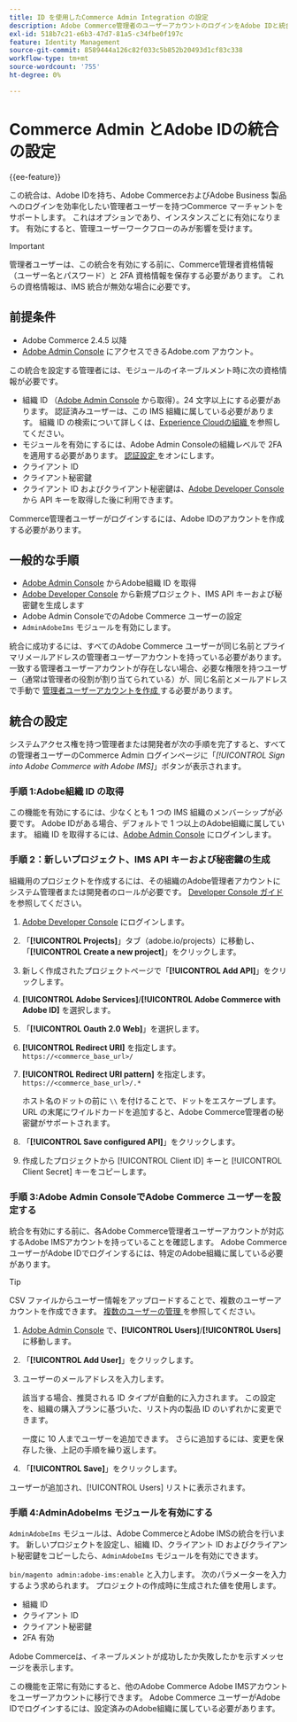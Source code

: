 ```yaml
---
title: ID を使用したCommerce Admin Integration の設定
description: Adobe Commerce管理者のユーザーアカウントのログインをAdobe IDと統合するには、次のオプション手順に従います。
exl-id: 518b7c21-e6b3-47d7-81a5-c34fbe0f197c
feature: Identity Management
source-git-commit: 8589444a126c82f033c5b852b20493d1cf83c338
workflow-type: tm+mt
source-wordcount: '755'
ht-degree: 0%

---
```


# Commerce Admin とAdobe IDの統合の設定

{{ee-feature}}

この統合は、Adobe IDを持ち、Adobe CommerceおよびAdobe Business 製品へのログインを効率化したい管理者ユーザーを持つCommerce マーチャントをサポートします。 これはオプションであり、インスタンスごとに有効になります。 有効にすると、管理ユーザーワークフローのみが影響を受けます。 

>[!IMPORTANT]
>
>管理者ユーザーは、この統合を有効にする前に、Commerce管理者資格情報（ユーザー名とパスワード）と 2FA 資格情報を保存する必要があります。 これらの資格情報は、IMS 統合が無効な場合に必要です。

## 前提条件

* Adobe Commerce 2.4.5 以降
* [Adobe Admin Console](https://adminconsole.adobe.com/) にアクセスできるAdobe.com アカウント。

この統合を設定する管理者には、モジュールのイネーブルメント時に次の資格情報が必要です。

* 組織 ID （[Adobe Admin Console](https://adminconsole.adobe.com/) から取得）。24 文字以上にする必要があります。 認証済みユーザーは、この IMS 組織に属している必要があります。 組織 ID の検索について詳しくは、[Experience Cloudの組織 ](https://experienceleague.adobe.com/docs/core-services/interface/administration/organizations.html?lang=ja) を参照してください。
* モジュールを有効にするには、Adobe Admin Consoleの組織レベルで 2FA を適用する必要があります。 [ 認証設定 ](https://helpx.adobe.com/jp/enterprise/using/authentication-settings.html#two-step-verification) をオンにします。
* クライアント ID
* クライアント秘密鍵
* クライアント ID およびクライアント秘密鍵は、[Adobe Developer Console](https://developer.adobe.com/developer-console/docs/guides/credentials/) から API キーを取得した後に利用できます。

Commerce管理者ユーザーがログインするには、Adobe IDのアカウントを作成する必要があります。

## 一般的な手順

* [Adobe Admin Console](https://adminconsole.adobe.com/) からAdobe組織 ID を取得
* [Adobe Developer Console](https://developer.adobe.com/) から新規プロジェクト、IMS API キーおよび秘密鍵を生成します
* Adobe Admin ConsoleでのAdobe Commerce ユーザーの設定
* `AdminAdobeIms` モジュールを有効にします。

統合に成功するには、すべてのAdobe Commerce ユーザーが同じ名前とプライマリメールアドレスの管理者ユーザーアカウントを持っている必要があります。 一致する管理者ユーザーアカウントが存在しない場合、必要な権限を持つユーザー（通常は管理者の役割が割り当てられている）が、同じ名前とメールアドレスで手動で [ 管理者ユーザーアカウントを作成 ](../systems/permissions-users-all.md#create-a-user) する必要があります。

## 統合の設定

システムアクセス権を持つ管理者または開発者が次の手順を完了すると、すべての管理者ユーザーのCommerce Admin ログインページに「_[!UICONTROL Sign into Adobe Commerce with Adobe IMS]_」ボタンが表示されます。

### 手順 1:Adobe組織 ID の取得

この機能を有効にするには、少なくとも 1 つの IMS 組織のメンバーシップが必要です。 Adobe IDがある場合、デフォルトで 1 つ以上のAdobe組織に属しています。 組織 ID を取得するには、[Adobe Admin Console](https://adminconsole.adobe.com/) にログインします。

### 手順 2：新しいプロジェクト、IMS API キーおよび秘密鍵の生成

組織用のプロジェクトを作成するには、その組織のAdobe管理者アカウントにシステム管理者または開発者のロールが必要です。 [Developer Console ガイド ](https://developer.adobe.com/developer-console/docs/guides/projects/) を参照してください。

1. [Adobe Developer Console](https://developer.adobe.com/) にログインします。
1. 「**[!UICONTROL Projects]**」タブ（adobe.io/projects）に移動し、「**[!UICONTROL Create a new project]**」をクリックします。
1. 新しく作成されたプロジェクトページで「**[!UICONTROL Add API]**」をクリックします。
1. **[!UICONTROL Adobe Services]**/**[!UICONTROL Adobe Commerce with Adobe ID]** を選択します。
1. 「**[!UICONTROL Oauth 2.0 Web]**」を選択します。
1. **[!UICONTROL Redirect URI]** を指定します。`https://<commerce_base_url>/`
1. **[!UICONTROL Redirect URI pattern]** を指定します。`https://<commerce_base_url>/.*`

   ホスト名のドットの前に `\\` を付けることで、ドットをエスケープします。 URL の末尾にワイルドカードを追加すると、Adobe Commerce管理者の秘密鍵がサポートされます。

1. 「**[!UICONTROL Save configured API]**」をクリックします。
1. 作成したプロジェクトから [!UICONTROL Client ID] キーと [!UICONTROL Client Secret] キーをコピーします。

### 手順 3:Adobe Admin ConsoleでAdobe Commerce ユーザーを設定する

統合を有効にする前に、各Adobe Commerce管理者ユーザーアカウントが対応するAdobe IMSアカウントを持っていることを確認します。 Adobe Commerce ユーザーがAdobe IDでログインするには、特定のAdobe組織に属している必要があります。

>[!TIP]
>
>CSV ファイルからユーザー情報をアップロードすることで、複数のユーザーアカウントを作成できます。 [ 複数のユーザーの管理 ](https://helpx.adobe.com/jp/enterprise/using/bulk-upload-users.html) を参照してください。

1. [Adobe Admin Console](https://helpx.adobe.com/jp/enterprise/using/admin-console.html) で、**[!UICONTROL Users]**/**[!UICONTROL Users]** に移動します。

1. 「**[!UICONTROL Add User]**」をクリックします。

1. ユーザーのメールアドレスを入力します。

   該当する場合、推奨される ID タイプが自動的に入力されます。 この設定を、組織の購入プランに基づいた、リスト内の製品 ID のいずれかに変更できます。

   一度に 10 人までユーザーを追加できます。 さらに追加するには、変更を保存した後、上記の手順を繰り返します。

1. 「**[!UICONTROL Save]**」をクリックします。

ユーザーが追加され、[!UICONTROL Users] リストに表示されます。

### 手順 4:AdminAdobeIms モジュールを有効にする

`AdminAdobeIms` モジュールは、Adobe CommerceとAdobe IMSの統合を行います。 新しいプロジェクトを設定し、組織 ID、クライアント ID およびクライアント秘密鍵をコピーしたら、`AdminAdobeIms` モジュールを有効にできます。

`bin/magento admin:adobe-ims:enable` と入力します。 次のパラメーターを入力するよう求められます。 プロジェクトの作成時に生成された値を使用します。

* 組織 ID
* クライアント ID
* クライアント秘密鍵
* 2FA 有効

Adobe Commerceは、イネーブルメントが成功したか失敗したかを示すメッセージを表示します。

この機能を正常に有効にすると、他のAdobe Commerce Adobe IMSアカウントをユーザーアカウントに移行できます。 Adobe Commerce ユーザーがAdobe IDでログインするには、設定済みのAdobe組織に属している必要があります。

